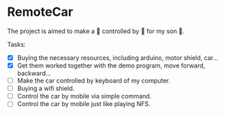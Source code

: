 RemoteCar
=========

The project is aimed to make a :car: controlled by :iphone: for my son :baby:.

Tasks:
- [x] Buying the necessary resources, including arduino, motor shield, car...
- [x] Get them worked together with the demo program, move forward, backward...
- [ ] Make the car controlled by keyboard of my computer.
- [ ] Buying a wifi shield.
- [ ] Control the car by mobile via simple command.
- [ ] Control the car by mobile just like playing NFS.
